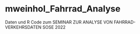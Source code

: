 # mweinhol_Fahrrad_Analyse
Daten und R Code zum SEMINAR ZUR ANALYSE VON FAHRRAD-VERKEHRSDATEN SOSE 2022
